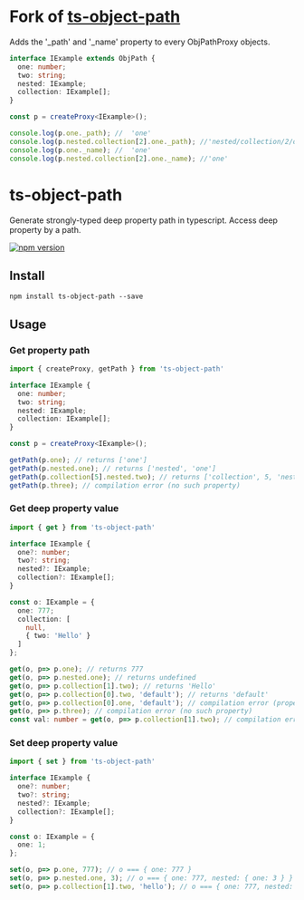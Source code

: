 # Fork of [ts-object-path](https://github.com/Taras-Tymchiy/ts-object-path) 

Adds the '_path' and '_name' property to every ObjPathProxy objects.


```typescript
interface IExample extends ObjPath {
  one: number;
  two: string;
  nested: IExample;
  collection: IExample[];
}

const p = createProxy<IExample>();

console.log(p.one._path); //  'one'
console.log(p.nested.collection[2].one._path); //'nested/collection/2/one'
console.log(p.one._name); //  'one'
console.log(p.nested.collection[2].one._name); //'one'

```



# ts-object-path
Generate strongly-typed deep property path in typescript. Access deep property by a path.

[![npm version](https://badge.fury.io/js/ts-object-path.svg)](https://badge.fury.io/js/ts-object-path)

## Install
```
npm install ts-object-path --save
```

## Usage

### Get property path
```typescript
import { createProxy, getPath } from 'ts-object-path'

interface IExample {
  one: number;
  two: string;
  nested: IExample;
  collection: IExample[];
}

const p = createProxy<IExample>();

getPath(p.one); // returns ['one']
getPath(p.nested.one); // returns ['nested', 'one']
getPath(p.collection[5].nested.two); // returns ['collection', 5, 'nested', 'two']
getPath(p.three); // compilation error (no such property)

```

### Get deep property value
```typescript
import { get } from 'ts-object-path'

interface IExample {
  one?: number;
  two?: string;
  nested?: IExample;
  collection?: IExample[];
}

const o: IExample = {
  one: 777;
  collection: [
    null,
    { two: 'Hello' }
  ]
};

get(o, p=> p.one); // returns 777
get(o, p=> p.nested.one); // returns undefined
get(o, p=> p.collection[1].two); // returns 'Hello'
get(o, p=> p.collection[0].two, 'default'); // returns 'default'
get(o, p=> p.collection[0].one, 'default'); // compilation error (property and default value types don't match)
get(o, p=> p.three); // compilation error (no such property)
const val: number = get(o, p=> p.collection[1].two); // compilation error (string is not assignable to number)

```

### Set deep property value
```typescript
import { set } from 'ts-object-path'

interface IExample {
  one?: number;
  two?: string;
  nested?: IExample;
  collection?: IExample[];
}

const o: IExample = {
  one: 1;
};

set(o, p=> p.one, 777); // o === { one: 777 }
set(o, p=> p.nested.one, 3); // o === { one: 777, nested: { one: 3 } }
set(o, p=> p.collection[1].two, 'hello'); // o === { one: 777, nested: { one: 3 }, collection: [undefined, { two: 'hello'}] }

```
